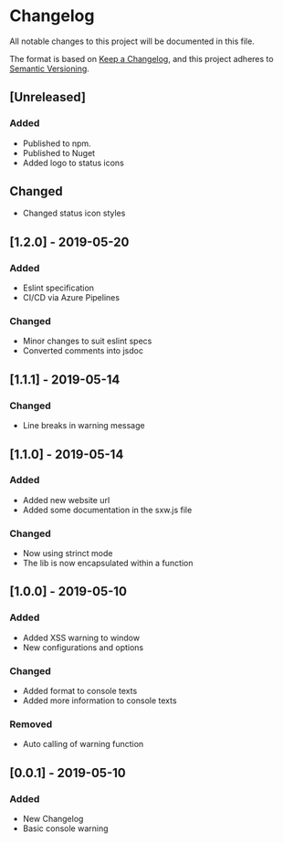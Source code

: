 # Changelog
All notable changes to this project will be documented in this file.

The format is based on [Keep a Changelog](https://keepachangelog.com/en/1.0.0/),
and this project adheres to [Semantic Versioning](https://semver.org/spec/v2.0.0.html).

## [Unreleased]
### Added
 - Published to npm.
 - Published to Nuget
 - Added logo to status icons

## Changed
 - Changed status icon styles

## [1.2.0] - 2019-05-20
### Added
 - Eslint specification
 - CI/CD via Azure Pipelines

### Changed
 - Minor changes to suit eslint specs
 - Converted comments into jsdoc

## [1.1.1] - 2019-05-14
### Changed
 - Line breaks in warning message

## [1.1.0] - 2019-05-14
### Added
 - Added new website url
 - Added some documentation in the sxw.js file

### Changed
 - Now using strinct mode
 - The lib is now encapsulated within a function
 

## [1.0.0] - 2019-05-10
### Added
 - Added XSS warning to window
 - New configurations and options

### Changed
 - Added format to console texts
 - Added more information to console texts

### Removed
 - Auto calling of warning function

## [0.0.1] - 2019-05-10
### Added
 - New Changelog
 - Basic console warning
